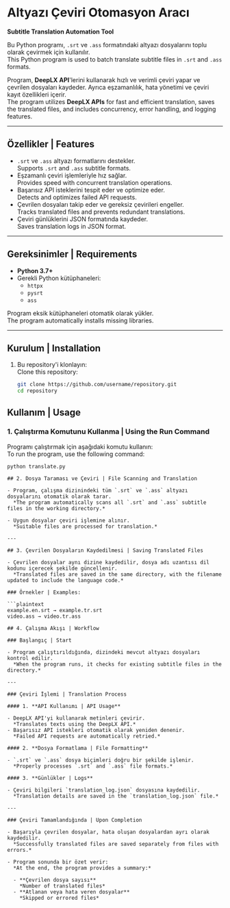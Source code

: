# Altyazı Çeviri Otomasyon Aracı  
**Subtitle Translation Automation Tool**  

Bu Python programı, `.srt` ve `.ass` formatındaki altyazı dosyalarını toplu olarak çevirmek için kullanılır.  
This Python program is used to batch translate subtitle files in `.srt` and `.ass` formats.  

Program, **DeepLX API**'lerini kullanarak hızlı ve verimli çeviri yapar ve çevrilen dosyaları kaydeder. Ayrıca eşzamanlılık, hata yönetimi ve çeviri kayıt özellikleri içerir.  
The program utilizes **DeepLX APIs** for fast and efficient translation, saves the translated files, and includes concurrency, error handling, and logging features.

---

## Özellikler | Features  

- `.srt` ve `.ass` altyazı formatlarını destekler.  
  Supports `.srt` and `.ass` subtitle formats.  
- Eşzamanlı çeviri işlemleriyle hız sağlar.  
  Provides speed with concurrent translation operations.  
- Başarısız API isteklerini tespit eder ve optimize eder.  
  Detects and optimizes failed API requests.  
- Çevrilen dosyaları takip eder ve gereksiz çevirileri engeller.  
  Tracks translated files and prevents redundant translations.  
- Çeviri günlüklerini JSON formatında kaydeder.  
  Saves translation logs in JSON format.  

---

## Gereksinimler | Requirements  

- **Python 3.7+**  
- Gerekli Python kütüphaneleri:  
  - `httpx`  
  - `pysrt`  
  - `ass`  

Program eksik kütüphaneleri otomatik olarak yükler.  
The program automatically installs missing libraries.

---

## Kurulum | Installation  

1. Bu repository'i klonlayın:  
   Clone this repository:  
   ```bash
   git clone https://github.com/username/repository.git
   cd repository

## Kullanım | Usage  

### 1. Çalıştırma Komutunu Kullanma | Using the Run Command  

Programı çalıştırmak için aşağıdaki komutu kullanın:  
To run the program, use the following command:  

```bash""
python translate.py

## 2. Dosya Taraması ve Çeviri | File Scanning and Translation

- Program, çalışma dizinindeki tüm `.srt` ve `.ass` altyazı dosyalarını otomatik olarak tarar.  
  *The program automatically scans all `.srt` and `.ass` subtitle files in the working directory.*

- Uygun dosyalar çeviri işlemine alınır.  
  *Suitable files are processed for translation.*

---

## 3. Çevrilen Dosyaların Kaydedilmesi | Saving Translated Files

- Çevrilen dosyalar aynı dizine kaydedilir, dosya adı uzantısı dil kodunu içerecek şekilde güncellenir.  
  *Translated files are saved in the same directory, with the filename updated to include the language code.*

### Örnekler | Examples:

```plaintext
example.en.srt → example.tr.srt  
video.ass → video.tr.ass

## 4. Çalışma Akışı | Workflow

### Başlangıç | Start

- Program çalıştırıldığında, dizindeki mevcut altyazı dosyaları kontrol edilir.  
  *When the program runs, it checks for existing subtitle files in the directory.*

---

### Çeviri İşlemi | Translation Process

#### 1. **API Kullanımı | API Usage**

- DeepLX API'yi kullanarak metinleri çevirir.  
  *Translates texts using the DeepLX API.*  
- Başarısız API istekleri otomatik olarak yeniden denenir.  
  *Failed API requests are automatically retried.*

#### 2. **Dosya Formatlama | File Formatting**

- `.srt` ve `.ass` dosya biçimleri doğru bir şekilde işlenir.  
  *Properly processes `.srt` and `.ass` file formats.*

#### 3. **Günlükler | Logs**

- Çeviri bilgileri `translation_log.json` dosyasına kaydedilir.  
  *Translation details are saved in the `translation_log.json` file.*

---

### Çeviri Tamamlandığında | Upon Completion

- Başarıyla çevrilen dosyalar, hata oluşan dosyalardan ayrı olarak kaydedilir.  
  *Successfully translated files are saved separately from files with errors.*

- Program sonunda bir özet verir:  
  *At the end, the program provides a summary:*

  - **Çevrilen dosya sayısı**  
    *Number of translated files*  
  - **Atlanan veya hata veren dosyalar**  
    *Skipped or errored files*
